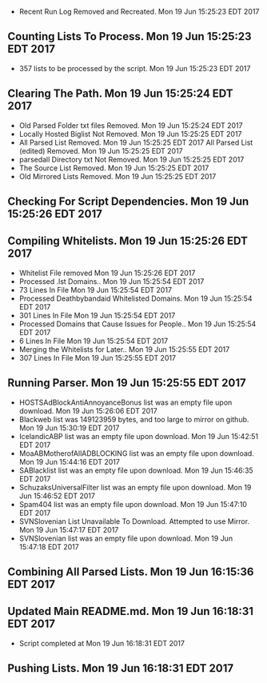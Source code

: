 * Recent Run Log Removed and Recreated. Mon 19 Jun 15:25:23 EDT 2017

## Counting Lists To Process. Mon 19 Jun 15:25:23 EDT 2017
* 	357 lists to be processed by the script. Mon 19 Jun 15:25:23 EDT 2017

## Clearing The Path. Mon 19 Jun 15:25:24 EDT 2017
* Old Parsed Folder txt files Removed. Mon 19 Jun 15:25:24 EDT 2017
* Locally Hosted Biglist Not Removed. Mon 19 Jun 15:25:25 EDT 2017
* All Parsed List Removed. Mon 19 Jun 15:25:25 EDT 2017
All Parsed List (edited) Removed. Mon 19 Jun 15:25:25 EDT 2017
* parsedall Directory txt Not Removed. Mon 19 Jun 15:25:25 EDT 2017
* The Source List Removed. Mon 19 Jun 15:25:25 EDT 2017
* Old Mirrored Lists Removed. Mon 19 Jun 15:25:25 EDT 2017

## Checking For Script Dependencies. Mon 19 Jun 15:25:26 EDT 2017

## Compiling Whitelists. Mon 19 Jun 15:25:26 EDT 2017
* Whitelist File removed Mon 19 Jun 15:25:26 EDT 2017
* Processed .lst Domains.. Mon 19 Jun 15:25:54 EDT 2017
* 	73 Lines In File Mon 19 Jun 15:25:54 EDT 2017
* Processed Deathbybandaid Whitelisted Domains. Mon 19 Jun 15:25:54 EDT 2017
* 	301 Lines In File Mon 19 Jun 15:25:54 EDT 2017
* Processed Domains that Cause Issues for People.. Mon 19 Jun 15:25:54 EDT 2017
* 	6 Lines In File Mon 19 Jun 15:25:54 EDT 2017
* Merging the Whitelists for Later.. Mon 19 Jun 15:25:55 EDT 2017
* 	307 Lines In File Mon 19 Jun 15:25:55 EDT 2017

## Running Parser. Mon 19 Jun 15:25:55 EDT 2017
* HOSTSAdBlockAntiAnnoyanceBonus list was an empty file upon download. Mon 19 Jun 15:26:06 EDT 2017
* Blackweb list was 149123959 bytes, and too large to mirror on github. Mon 19 Jun 15:30:19 EDT 2017
* IcelandicABP list was an empty file upon download. Mon 19 Jun 15:42:51 EDT 2017
* MoaABMotherofAllADBLOCKING list was an empty file upon download. Mon 19 Jun 15:44:16 EDT 2017
* SABlacklist list was an empty file upon download. Mon 19 Jun 15:46:35 EDT 2017
* SchuzaksUniversalFilter list was an empty file upon download. Mon 19 Jun 15:46:52 EDT 2017
* Spam404 list was an empty file upon download. Mon 19 Jun 15:47:10 EDT 2017
* SVNSlovenian List Unavailable To Download. Attempted to use Mirror. Mon 19 Jun 15:47:17 EDT 2017
* SVNSlovenian list was an empty file upon download. Mon 19 Jun 15:47:18 EDT 2017

## Combining All Parsed Lists. Mon 19 Jun 16:15:36 EDT 2017

## Updated Main README.md. Mon 19 Jun 16:18:31 EDT 2017

* Script completed at Mon 19 Jun 16:18:31 EDT 2017
## Pushing Lists. Mon 19 Jun 16:18:31 EDT 2017
